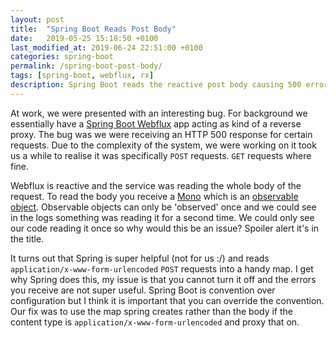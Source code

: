 ```yaml
---
layout: post
title:  "Spring Boot Reads Post Body"
date:   2019-05-25 15:18:50 +0100
last_modified_at: 2019-06-24 22:51:00 +0100
categories: spring-boot
permalink: /spring-boot-post-body/
tags: [spring-boot, webflux, rx]
description: Spring Boot reads the reactive post body causing 500 errors as you can only read it once.
---
```


At work, we were presented with an interesting bug.
For background we essentially have a [Spring Boot Webflux](https://spring.io/guides/gs/reactive-rest-service/) app acting as kind of a reverse proxy.
The bug was we were receiving an HTTP 500 response for certain requests. 
Due to the complexity of the system, we were working on it took us a while to realise it was specifically `POST` requests.
`GET` requests where fine.

Webflux is reactive and the service was reading the whole body of the request.
To read the body you receive a [Mono](https://www.baeldung.com/reactor-core) which is an [observable object](http://reactivex.io/documentation/observable.html).
Observable objects can only be 'observed' once and we could see in the logs something was reading it for a second time.
We could only see our code reading it once so why would this be an issue?
Spoiler alert it's in the title.

It turns out that Spring is super helpful (not for us :/) and reads `application/x-www-form-urlencoded` `POST` requests into a handy map.
I get why Spring does this, my issue is that you cannot turn it off and the errors you receive are not super useful.
Spring Boot is convention over configuration but I think it is important that you can override the convention.
Our fix was to use the map spring creates rather than the body if the content type is `application/x-www-form-urlencoded` and proxy that on.
